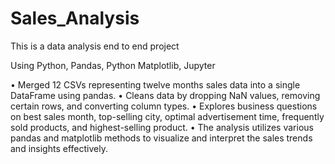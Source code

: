 # Sales_Analysis
This is a data analysis end to end project

Using Python, Pandas, Python Matplotlib, Jupyter

• Merged 12 CSVs representing twelve months sales data into a single DataFrame using pandas.
• Cleans data by dropping NaN values, removing certain rows, and converting column types.
• Explores business questions on best sales month, top-selling city, optimal advertisement time, frequently sold products, and 
  highest-selling product.
• The analysis utilizes various pandas and matplotlib methods to visualize and interpret the sales trends and insights 
  effectively.
